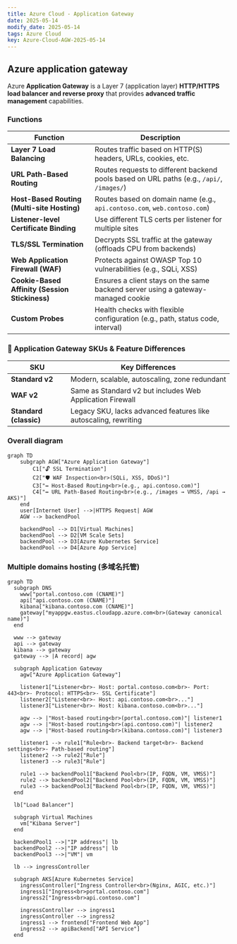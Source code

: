 ```yaml
---
title: Azure Cloud - Application Gateway
date: 2025-05-14
modify_date: 2025-05-14
tags: Azure Cloud
key: Azure-Cloud-AGW-2025-05-14
---
```


## Azure application gateway

Azure **Application Gateway** is a Layer 7 (application layer) **HTTP/HTTPS load balancer and reverse proxy** that provides **advanced traffic management** capabilities.

<!--more-->

### Functions

| Function                                       | Description                                                                               |
| ---------------------------------------------- | ----------------------------------------------------------------------------------------- |
| **Layer 7 Load Balancing**                     | Routes traffic based on HTTP(S) headers, URLs, cookies, etc.                              |
| **URL Path-Based Routing**                     | Routes requests to different backend pools based on URL paths (e.g., `/api/`, `/images/`) |
| **Host-Based Routing (Multi-site Hosting)**    | Routes based on domain name (e.g., `api.contoso.com`, `web.contoso.com`)                  |
| **Listener-level Certificate Binding** | Use different TLS certs per listener for multiple sites              |
| **TLS/SSL Termination**                | Decrypts SSL traffic at the gateway (offloads CPU from backends)     |
| **Web Application Firewall (WAF)**     | Protects against OWASP Top 10 vulnerabilities (e.g., SQLi, XSS)      |
| **Cookie-Based Affinity (Session Stickiness)** | Ensures a client stays on the same backend server using a gateway-managed cookie          |
| **Custom Probes**                              | Health checks with flexible configuration (e.g., path, status code, interval)             |

### 🚀 Application Gateway SKUs & Feature Differences

| SKU                    | Key Differences                                                 |
| ---------------------- | --------------------------------------------------------------- |
| **Standard v2**        | Modern, scalable, autoscaling, zone redundant                   |
| **WAF v2**             | Same as Standard v2 but includes Web Application Firewall       |
| **Standard (classic)** | Legacy SKU, lacks advanced features like autoscaling, rewriting |

### Overall diagram

```mermaid
graph TD
    subgraph AGW["Azure Application Gateway"]
        C1["🔓 SSL Termination"]
        C2["🛡️ WAF Inspection<br>(SQLi, XSS, DDoS)"]
        C3["↔️ Host-Based Routing<br>(e.g., api.contoso.com)"]
        C4["↔️ URL Path-Based Routing<br>(e.g., /images → VMSS, /api → AKS)"]
    end
    user[Internet User] -->|HTTPS Request| AGW
    AGW --> backendPool

    backendPool --> D1[Virtual Machines]
    backendPool --> D2[VM Scale Sets]
    backendPool --> D3[Azure Kubernetes Service]
    backendPool --> D4[Azure App Service]
```

### Multiple domains hosting (多域名托管)

```mermaid
graph TD
  subgraph DNS
    www["portal.contoso.com (CNAME)"]
    api["api.contoso.com (CNAME)"]
    kibana["kibana.contoso.com (CNAME)"]
    gateway["myappgw.eastus.cloudapp.azure.com<br>(Gateway canonical name)"]
  end

  www --> gateway
  api --> gateway
  kibana --> gateway
  gateway --> |A record| agw

  subgraph Application Gateway
    agw["Azure Application Gateway"]

    listener1["Listener<br>- Host: portal.contoso.com<br>- Port: 443<br>- Protocol: HTTPS<br>- SSL Certificate"]
    listener2["Listener<br>- Host: api.contoso.com<br>..."]
    listener3["Listener<br>- Host: kibana.contoso.com<br>..."]

    agw --> |"Host-based routing<br>(portal.contoso.com)"| listener1
    agw --> |"Host-based routing<br>(api.contoso.com)"| listener2
    agw --> |"Host-based routing<br>(kibana.contoso.com)"| listener3

    listener1 --> rule1["Rule<br>- Backend target<br>- Backend settings<br>- Path-based routing"]
    listener2 --> rule2["Rule"]
    listener3 --> rule3["Rule"]

    rule1 --> backendPool1["Backend Pool<br>(IP, FQDN, VM, VMSS)"]
    rule2 --> backendPool2["Backend Pool<br>(IP, FQDN, VM, VMSS)"]
    rule3 --> backendPool3["Backend Pool<br>(IP, FQDN, VM, VMSS)"]
  end

  lb["Load Balancer"]

  subgraph Virtual Machines
    vm["Kibana Server"]
  end

  backendPool1 -->|"IP address"| lb
  backendPool2 -->|"IP address"| lb
  backendPool3 -->|"VM"| vm

  lb --> ingressController

  subgraph AKS[Azure Kubernetes Service]
    ingressController["Ingress Controller<br>(Nginx, AGIC, etc.)"]
    ingress1["Ingress<br>portal.contoso.com"]
    ingress2["Ingress<br>api.contoso.com"]

    ingressController --> ingress1
    ingressController --> ingress2
    ingress1 --> frontend["Frontend Web App"]
    ingress2 --> apiBackend["API Service"]
  end
```